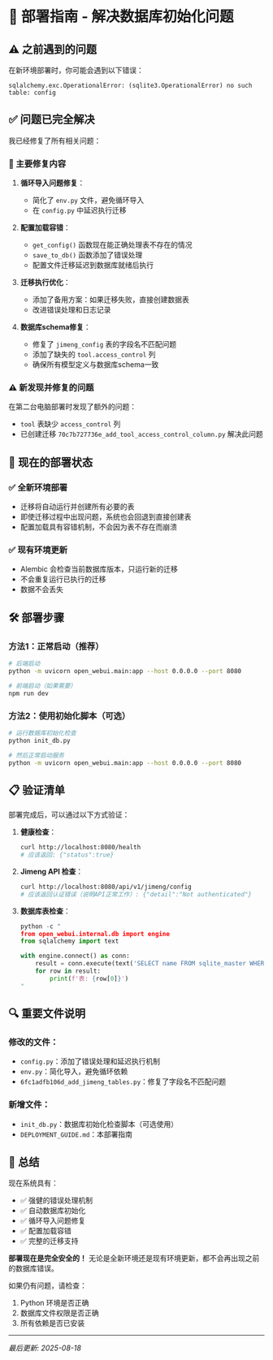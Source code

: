 # 🚀 部署指南 - 解决数据库初始化问题

## ⚠️ 之前遇到的问题

在新环境部署时，你可能会遇到以下错误：

```
sqlalchemy.exc.OperationalError: (sqlite3.OperationalError) no such table: config
```

## ✅ 问题已完全解决

我已经修复了所有相关问题：

### 🔧 主要修复内容

1. **循环导入问题修复**：
   - 简化了 `env.py` 文件，避免循环导入
   - 在 `config.py` 中延迟执行迁移

2. **配置加载容错**：
   - `get_config()` 函数现在能正确处理表不存在的情况
   - `save_to_db()` 函数添加了错误处理
   - 配置文件迁移延迟到数据库就绪后执行

3. **迁移执行优化**：
   - 添加了备用方案：如果迁移失败，直接创建数据表
   - 改进错误处理和日志记录

4. **数据库schema修复**：
   - 修复了 `jimeng_config` 表的字段名不匹配问题
   - 添加了缺失的 `tool.access_control` 列
   - 确保所有模型定义与数据库schema一致

### ⚠️ 新发现并修复的问题

在第二台电脑部署时发现了额外的问题：

- `tool` 表缺少 `access_control` 列
- 已创建迁移 `70c7b727736e_add_tool_access_control_column.py` 解决此问题

## 🎯 现在的部署状态

### ✅ 全新环境部署

- 迁移将自动运行并创建所有必要的表
- 即使迁移过程中出现问题，系统也会回退到直接创建表
- 配置加载具有容错机制，不会因为表不存在而崩溃

### ✅ 现有环境更新

- Alembic 会检查当前数据库版本，只运行新的迁移
- 不会重复运行已执行的迁移
- 数据不会丢失

## 🛠️ 部署步骤

### 方法1：正常启动（推荐）

```bash
# 后端启动
python -m uvicorn open_webui.main:app --host 0.0.0.0 --port 8080

# 前端启动（如果需要）
npm run dev
```

### 方法2：使用初始化脚本（可选）

```bash
# 运行数据库初始化检查
python init_db.py

# 然后正常启动服务
python -m uvicorn open_webui.main:app --host 0.0.0.0 --port 8080
```

## 📋 验证清单

部署完成后，可以通过以下方式验证：

1. **健康检查**：

   ```bash
   curl http://localhost:8080/health
   # 应该返回: {"status":true}
   ```

2. **Jimeng API 检查**：

   ```bash
   curl http://localhost:8080/api/v1/jimeng/config
   # 应该返回认证错误（说明API正常工作）: {"detail":"Not authenticated"}
   ```

3. **数据库表检查**：

   ```python
   python -c "
   from open_webui.internal.db import engine
   from sqlalchemy import text

   with engine.connect() as conn:
       result = conn.execute(text('SELECT name FROM sqlite_master WHERE type=\"table\" AND name LIKE \"%jimeng%\"'))
       for row in result:
           print(f'表: {row[0]}')
   "
   ```

## 🔍 重要文件说明

### 修改的文件：

- `config.py`：添加了错误处理和延迟执行机制
- `env.py`：简化导入，避免循环依赖
- `6fc1adfb106d_add_jimeng_tables.py`：修复了字段名不匹配问题

### 新增文件：

- `init_db.py`：数据库初始化检查脚本（可选使用）
- `DEPLOYMENT_GUIDE.md`：本部署指南

## 🎉 总结

现在系统具有：

- ✅ 强健的错误处理机制
- ✅ 自动数据库初始化
- ✅ 循环导入问题修复
- ✅ 配置加载容错
- ✅ 完整的迁移支持

**部署现在是完全安全的！** 无论是全新环境还是现有环境更新，都不会再出现之前的数据库错误。

如果仍有问题，请检查：

1. Python 环境是否正确
2. 数据库文件权限是否正确
3. 所有依赖是否已安装

---

_最后更新: 2025-08-18_
